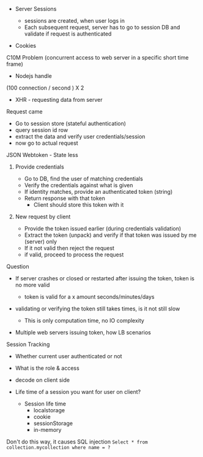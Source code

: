 - Server Sessions
	- sessions are created, when user logs in
	- Each subsequent request, server has to go to session DB and validate if request is authenticated

- Cookies


C10M Problem (concurrent access to web server in a specific short time frame)
- Nodejs handle


(100 connection / second ) X 2
- XHR - requesting data from server


Request came
- Go to session store (stateful authentication)
- query session id row
- extract the data and verify user credentials/session
- now go to actual request


JSON Webtoken - State less

1. Provide credentials
	- Go to DB, find the user of matching credentials
	- Verify the credentials against what is given
	- If identity matches, provide an authenticated token (string)
	- Return response with that token
		- Client should store this token with it

2. New request by client
	- Provide the token issued earlier (during credentials validation)
	- Extract the token (unpack) and verify if that token was issued by me (server) only
	- If it not valid then reject the request
	- if valid, proceed to process the request

Question
- If server crashes or closed or restarted after issuing the token, token is no more valid
	- token is valid for a x amount seconds/minutes/days

- validating or verifying the token still takes times, is it not still slow
	- This is only computation time, no IO complexity

- Multiple web servers issuing token, how LB scenarios


Session Tracking
- Whether current user authenticated or not
- What is the role & access
- decode on client side

- Life time of a session you want for user on client?
	- Session life time
		- localstorage
		- cookie
		- sessionStorage
		- in-memory


Don't do this way, it causes SQL injection
`Select * from collection.mycollection where name = ?`
